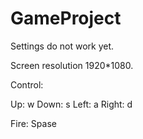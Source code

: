 # GameProject
Settings do not work yet.

Screen resolution 1920*1080.

Control:

Up: w
Down: s
Left: a
Right: d

Fire: Spase
